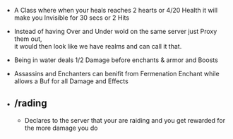 - A Class where when your heals reaches 2 hearts or 4/20 Health it will make you Invisible for 30 secs or 2 Hits

- Instead of having Over and Under wold on the same server just Proxy them out, <br>
it would then look like we have realms and can call it that.

- Being in water deals 1/2 Damage before enchants & armor and Boosts

- Assassins and Enchanters can benifit from Fermenation Enchant while allows a Buf for all Damage and Effects

- /rading
    - 
    - Declares to the server that your are raiding and you get rewarded for the more damage you do